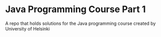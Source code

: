 # Java Programming Course Part 1
A repo that holds solutions for the Java programming course created by University of Helsinki
